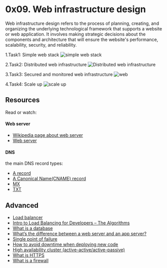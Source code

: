 # 0x09. Web infrastructure design
Web infrastructure design refers to the process of planning, creating, and
organizing the underlying technological framework that supports a website or
web application.
It involves making strategic decisions about the components and architecture
that will ensure the website's performance, scalability, security, and reliability.

1.Task1: Simple web stack
![simple web stack](https://github.com/faustine-van/alx-system_engineering-devops/assets/125466059/5082aa7b-d637-4631-951b-8c3cb68fe6ca)

2.Task2: Distributed web infrastructure
![Distributed web infrastructure](https://github.com/faustine-van/alx-system_engineering-devops/assets/125466059/3c662663-d970-42ff-a004-1279414400b6)

3.Task3: Secured and monitored web infrastructure
![web](https://github.com/faustine-van/alx-system_engineering-devops/assets/125466059/6f169014-f2a9-48d8-9b79-77f1f043b0fa)

4.Task4: Scale up
![scale up](https://github.com/faustine-van/alx-system_engineering-devops/assets/125466059/7713cc78-49c9-40ab-96bf-f3fd4feb3427)


## Resources
Read or watch:

#### Web server
* [Wikipedia page about web server](https://en.wikipedia.org/wiki/Web_server)
* [Web server](https://developer.mozilla.org/en-US/docs/Learn/Common_questions/Web_mechanics/What_is_a_web_server)

#### DNS
the main DNS record types:
 - [A record](https://support.dnsimple.com/articles/a-record/)
 - [A Canonical Name(CNAME) record](https://en.wikipedia.org/wiki/CNAME_record)
 - [MX](https://en.wikipedia.org/wiki/MX_record)
 - [TXT](https://en.wikipedia.org/wiki/TXT_record)
## Advanced
 - [Load balancer](https://www.thegeekstuff.com/2016/01/load-balancer-intro/)
 - [Intro to Load Balancing for Developers – The Algorithms](https://community.f5.com/t5/technical-articles/intro-to-load-balancing-for-developers-the-algorithms/ta-p/273759)
 - [What is a database](https://www.oracle.com/ke/database/what-is-database/)
 - [What’s the difference between a web server and an app server?](https://www.infoworld.com/article/2077354/app-server-web-server-what-s-the-difference.html)
 - [Single point of failure](https://avinetworks.com/glossary/single-point-of-failure/)
 - [How to avoid downtime when deploying new code](https://softwareengineering.stackexchange.com/questions/35063/how-do-you-update-your-production-codebase-database-schema-without-causing-downt#answers-header)
 - [High availability cluster (active-active/active-passive)](https://docs.oracle.com/cd/E17904_01/core.1111/e10106/intro.htm#ASHIA712)
 - [What is HTTPS](https://www.instantssl.com/http-vs-https)
 - [What is a firewall](https://www.webopedia.com/definitions/firewall/)
